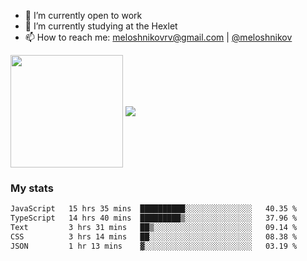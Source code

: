<!-- ## Hi there, I'm Roman Meloshnikov 👋 -->

<!-- !
[image](https://www.codewars.com/users/meloshnikov/badges/small?theme=light)<br> -->

<!--
Here are some ideas to get you started:

- 🧰 I’m currently open to work
- 👯 I’m looking to collaborate on ...
- 🤔 I’m looking for help with ...
- 💬 Ask me about ...
- 📫 How to reach me: meloshnikov
- 😄 Pronouns: ...
- ⚡ Fun fact: ...
-->

- 🧰 I’m currently open to work
- 🌱 I’m currently studying at the Hexlet
- 📫 How to reach me: meloshnikovrv@gmail.com | [@meloshnikov](https://telegram.me/meloshnikov)

<span>
<a>
<img align="center" height="180em" src="https://github-readme-stats.vercel.app/api?username=meloshnikov&show_icons=true&hide_border=true&&count_private=true&include_all_commits=true" />
</a>
<a>
<img align="center" src="https://github-readme-stats.vercel.app/api/top-langs/?username=meloshnikov&layout=compact&hide_border=true" />
</a>
</span>


### My stats
<!--START_SECTION:waka-->

```txt
JavaScript   15 hrs 35 mins  ██████████░░░░░░░░░░░░░░░   40.35 %
TypeScript   14 hrs 40 mins  █████████▒░░░░░░░░░░░░░░░   37.96 %
Text         3 hrs 31 mins   ██▒░░░░░░░░░░░░░░░░░░░░░░   09.14 %
CSS          3 hrs 14 mins   ██░░░░░░░░░░░░░░░░░░░░░░░   08.38 %
JSON         1 hr 13 mins    ▓░░░░░░░░░░░░░░░░░░░░░░░░   03.19 %
```

<!--END_SECTION:waka-->

